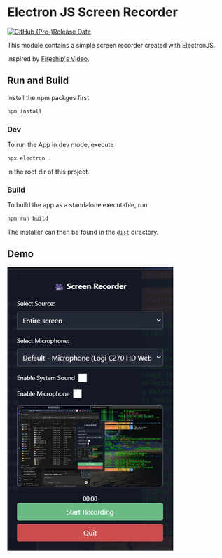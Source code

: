 # Electron JS Screen Recorder

<a href="https://github.com/leolion3/electron-screen-recorder/releases" target="_blank" rel="no-referer">
  <img alt="GitHub (Pre-)Release Date" src="https://img.shields.io/github/release-date-pre/leolion3/electron-screen-recorder?style=for-the-badge">
</a>

This module contains a simple screen recorder created with ElectronJS.

Inspired by [Fireship's Video](https://www.youtube.com/watch?v=3yqDxhR2XxE).

## Run and Build

Install the npm packges first

```bash
npm install
```

### Dev

To run the App in dev mode, execute

```bash
npx electron .
```

in the root dir of this project.

### Build

To build the app as a standalone executable, run

```bash
npm run build
```

The installer can then be found in the [`dist`](dist/) directory.

## Demo

![App Screenshot](https://raw.githubusercontent.com/leolion3/electron-screen-recorder/main/media/demo.jpg)
